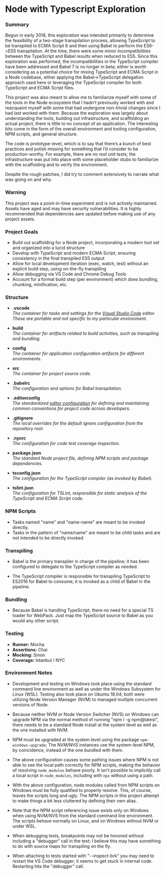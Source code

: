 # Node with Typescript Exploration

### Summary

Begun in early 2018, this exploration was intended primarily to determine the feasibility of a two-stage transpilation process, allowing TypeScript to be transpiled to ECMA Script 6 and then using Babel to perform the ES6->ES5 transpilation.  At the time, there were some minor incompatibilities between the TypeScript and Babel results when reduced to ES5.  Since this exploration was performed, the incompatibilities in the TypeScript compiler have been addressed and Babel 7 is no longer in beta; either is worth considering as a potential choice for mixing TypeScript and ECMA Script in a Node codebase, either applying the Babel->TypeScript delegation approach used here or leveraging the TypeScript compiler for both TypeScript and ECMA Script files.

This project was also meant to allow me to familiarize myself with some of the tools in the Node ecosystem that I hadn't previously worked with and reacquaint myself with some that had undergone non-trivial changes since I had last worked with them.  Because the exploration was largely about understanding the tools, building out infrastructure, and scaffolding an actual project, there is little to no concept of an application.  The interesting bits come in the form of the overall environment and tooling configuration, NPM scripts, and general structure.

The code is prototype-level, which is to say that there’s a bunch of best practices and polish missing for something that I’d consider to be production-worthy.  For example, there are no *real* unit tests; the infrastructure was put into place with some placeholder stubs to familiarize with the scaffolding and to verify the environment.

Despite the rough patches, I did try to comment extensively to narrate what was going on and why.

### Warning

This project was a point-in-time experiment and is not actively maintained.  Assets have aged and may have security vulnerabilities.  It is highly recommended that dependencies aare updated before making use of any project assets.

### Project Goals

- Build out scaffolding for a Node project, incorporating a modern tool set and organized into a lucid structure
- Develop with TypeScript and modern ECMA Script, ensuring consistency in the final transpiled ES5 output
- Allow for local development iteration (exec, watch, test) without an explicit build step, using on-the-fly transpiling
- Allow debugging via VS Code and Chrome Debug Tools
- Account for a formal build step (per environment) which does bundling, chunking, minification, etc.

### Structure

* **.vscode**  
  _The container for tasks and settings for the [Visual Studio Code](https://code.visualstudio.com/) editor.  These are portable and not specific to my particular environment._

* **build**  
  _The container for artifacts related to build activities, such as transpiling and bundling._

* **config**  
  _The container for application configuration artifacts for different environments._

* **src**  
  _The container for project source code._

* **.babelrc**  
  _The configuration and options for Babel transpilation._

* **.editorconfig**  
  _The standardized [editor configuration](https://editorconfig.org/) for defining and maintaining common conventions for project code across developers._

* **.gitignore**  
  _The local overrides for the default ignore configuration from the repository root._

* **.nycrc**  
  _The configuration for code test coverage inspection._

* **package.json**  
  _The standard Node project file, defining NPM scripts and package dependencies._

* **tsconfig.json**  
  _The configuration for the TypeScript compiler (as invoked by Babel)._

* **tslint.json**  
  _The configuration for TSLint, responsible for static analysis of the TypeScript and ECMA Script code._

### NPM Scripts

- Tasks named "name" and "name-name" are meant to be invoked directly.
- Tasks in the pattern of "name/name" are meant to be child tasks and are not intended to be directly invoked

### Transpiling

- Babel is the primary transpiler in charge of the pipeline; it has been configured to delegate to the TypeScript compiler as needed.

- The TypeScript compiler is responsible for transpiling TypeScript to ES2016 for Babel to consume; it is invoked as a child of Babel in the pipeline.

### Bundling

- Because Babel is handling TypeScript, there no need for a special TS loader for WebPack.  Just map the TypeScript source to Babel as you would any other script.

### Testing

- **Runner:**  Mocha
- **Assertions:**  Chai
- **Mocking:**  Sinon
- **Coverage:** Istanbul / NYC

### Environment Notes

- Development and testing on Windows took place using the standard command line environment as well as under the Windows Subsystem for Linux (WSL).  Testing also took place on Ubuntu 18.04; both were utilizing Node Version Manager (NVM) to managed multiple concurrent versions of Node.

- Because neither NVM or Node Version Switcher (NVS) on Windows can upgrade NPM via the normal method of running "npm I -g npm@latest", there needs to be a standard Node install at the system level as well as the one installed with NVM.

- NPM must be upgraded at the system level using the package `npm-windows-upgrade`;  The NVM/NVS instances use the system-level NPM, by coincidence, instead of the one bundled with them.

- The above configuration causes some pathing issues where NPM is not able to see the local path correctly for NPM scripts, making the behavior of resolving `node_modules` behave poorly.  It isn't possible to implicitly call a local script in `node_modules`, including with `npx` without using a path.

- With the above configuration, node modules called from NPM scripts on Windows must be fully qualified to properly resolve.  This, of course, leaves the scripts long and ugly.  The NPM scripts in this project attempt to make things a bit less cluttered by defining their own alias.

- Note that the NPM script referencing issue exists only on Windows when using NVM/NVS from the standard command line environment.  The scripts behave normally on Linux, and on Windows without NVM or under WSL.

- When debugging tests, breakpoints may not be honored without including a "debugger" call in the test; I believe this may have something to do with source maps for transpiling on the fly.

- When attaching to tests started with "--inspect-brk" you may need to restart the VS Code debugger;  it seems to get stuck in internal code.  Restarting hits the "debugger" call.
